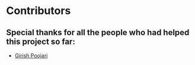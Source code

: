 # Contributors

## Special thanks for all the people who had helped this project so far:

- [Girish Poojari](https://github.com/gpoojari)
  <!-- ALL-CONTRIBUTORS-LIST:START - Do not remove or modify this section -->
  <!-- prettier-ignore-start -->
  <!-- markdownlint-disable -->

<!-- markdownlint-restore -->
<!-- prettier-ignore-end -->

<!-- ALL-CONTRIBUTORS-LIST:END -->
